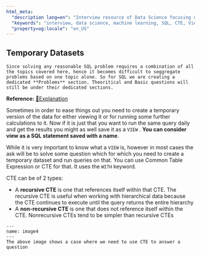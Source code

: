 ```yaml
---
html_meta:
  "description lang=en": "Interview resource of Data Science focusing on Common Table Expression and Views."
  "keywords": "interview, data science, machine learning, SQL, CTE, View, Common Table Expression"
  "property=og:locale": "en_US"
---
```


## Temporary Datasets

```{note}
Since solving any reasonable SQL problem requires a combination of all the topics covered here, hence it becomes difficult to seggregate problems based on one topic alone. So for SQL we are creating a dedicated **Problems** section. Theoritical and Basic questions will still be under their dedicated sections.
```
**Reference:** [📖Explanation](https://www.red-gate.com/simple-talk/databases/sql-server/t-sql-programming-sql-server/sql-server-cte-basics/)

Sometimes in order to ease things out you need to create a temporary version of the data for either viewing it or for running some further calculations to it. Now if it is just that you want to run the same query daily and get the results you might as well save it as a `VIEW` . **You can consider view as a SQL statement saved with a name**.

While it is very important to know what a `VIEW` is, however in most cases the ask will be to solve some question which for which you need to create a temporary dataset and run queries on that. You can use Common Table Expression or CTE for that. It uses the `WITH` keyword.

CTE can be of 2 types:
- A **recursive CTE** is one that references itself within that CTE. The recursive CTE is useful when working with hierarchical data because the CTE continues to execute until the query returns the entire hierarchy
- A **non-recursive CTE** is one that does not reference itself within the CTE. Nonrecursive CTEs tend to be simpler than recursive CTEs

```{figure} images/image4.PNG
---
name: image4
---
The above image shows a case where we need to use CTE to answer a question
```

